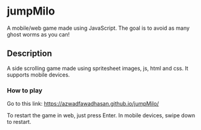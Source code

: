 # jumpMilo
A  mobile/web game made using JavaScript. The goal is to avoid as many ghost worms as you can!

## Description

A side scrolling game made using spritesheet images, js, html and css. It supports mobile devices.

### How to play

Go to this link: https://azwadfawadhasan.github.io/jumpMilo/

To restart the game in web, just press Enter. In mobile devices, swipe down to restart.


